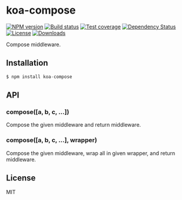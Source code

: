 
# koa-compose

[![NPM version][npm-image]][npm-url]
[![Build status][travis-image]][travis-url]
[![Test coverage][codecov-image]][codecov-url]
[![Dependency Status][david-image]][david-url]
[![License][license-image]][license-url]
[![Downloads][downloads-image]][downloads-url]

 Compose middleware.

## Installation

```js
$ npm install koa-compose
```

## API

### compose([a, b, c, ...])

  Compose the given middleware and return middleware.

### compose([a, b, c, ...], wrapper)

  Compose the given middleware, wrap all in given wrapper, and return middleware.

## License

  MIT

[npm-image]: https://img.shields.io/npm/v/koa-compose.svg?style=flat-square
[npm-url]: https://npmjs.org/package/koa-compose
[travis-image]: https://img.shields.io/travis/koajs/compose/master.svg?style=flat-square
[travis-url]: https://travis-ci.org/koajs/compose
[codecov-image]: https://img.shields.io/codecov/c/github/koajs/compose/master.svg?style=flat-square
[codecov-url]: https://codecov.io/github/koajs/compose
[david-image]: http://img.shields.io/david/koajs/compose.svg?style=flat-square
[david-url]: https://david-dm.org/koajs/compose
[license-image]: http://img.shields.io/npm/l/koa-compose.svg?style=flat-square
[license-url]: LICENSE
[downloads-image]: http://img.shields.io/npm/dm/koa-compose.svg?style=flat-square
[downloads-url]: https://npmjs.org/package/koa-compose
